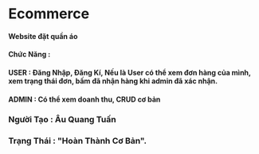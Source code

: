 # Ecommerce
#### Website đặt quần áo
#### Chức Năng : 
#### USER : Đăng Nhập, Đăng Kí, Nếu là User có thể xem đơn hàng của mình, xem trạng thái đơn, bấm đã nhận hàng khi admin đã xác nhận.
#### ADMIN :  Có thể xem doanh thu, CRUD cơ bản 

### Người Tạo : Âu Quang Tuấn
### Trạng Thái : "Hoàn Thành Cơ Bản".
